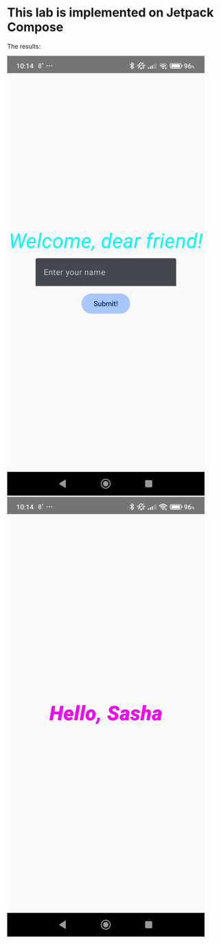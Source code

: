 # This lab is implemented on Jetpack Compose
The results:

![First step](Start.jpg) ![Last step](End.jpg)